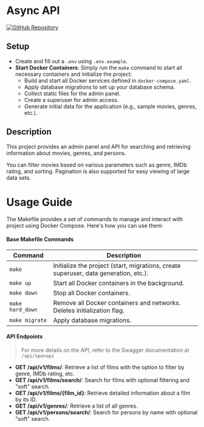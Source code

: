 # Async API

[![GitHub Repository](https://img.shields.io/badge/GitHub-Repository-blue.svg)](https://github.com/telemachor/Async_API_sprint_1)

## Setup

- Create and fill out a `.env` using `.env.example`.
- **Start Docker Containers**: Simply run the `make` command to start all necessary containers and initialize the project:
  - Build and start all Docker services defined in `docker-compose.yaml`.
  - Apply database migrations to set up your database schema.
  - Collect static files for the admin panel.
  - Create a superuser for admin access.
  - Generate initial data for the application (e.g., sample movies, genres, etc.).

## Description
This project provides an admin panel and API for searching and retrieving information about movies, genres, and persons. 

You can filter movies based on various parameters such as genre, IMDb rating, and sorting. Pagination is also supported for easy viewing of large data sets.

# Usage Guide

The Makefile provides a set of commands to manage and interact with project using Docker Compose.  Here's how you can use them:

#### Base Makefile Commands

| Command          | Description                                                                          |
|------------------|--------------------------------------------------------------------------------------|
| `make`           | Initialize the project (start, migrations, create superuser, data generation, etc.). |
| `make up`        | Start all Docker containers in the background.                                       |
| `make down`      | Stop all Docker containers.                                                          |
| `make hard_down` | Remove all Docker containers and networks. Deletes initialization flag.              |
| `make migrate`   | Apply database migrations.                                                           |

#### API Endpoints

> For more details on the API, refer to the Swagger documentation at `/api/openapi`

- **GET /api/v1/films/**: Retrieve a list of films with the option to filter by genre, IMDb rating, etc.
- **GET /api/v1/films/search/**: Search for films with optional filtering and "soft" search.
- **GET /api/v1/films/{film_id}**: Retrieve detailed information about a film by its ID.
- **GET /api/v1/genres/**: Retrieve a list of all genres.
- **GET /api/v1/persons/search/**: Search for persons by name with optional "soft" search.
